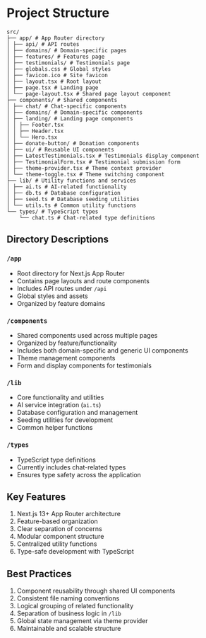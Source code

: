 # Project Structure

```plaintext
src/
├── app/ # App Router directory
│ ├── api/ # API routes
│ ├── domains/ # Domain-specific pages
│ ├── features/ # Features page
│ ├── testimonials/ # Testimonials page
│ ├── globals.css # Global styles
│ ├── favicon.ico # Site favicon
│ ├── layout.tsx # Root layout
│ ├── page.tsx # Landing page
│ └── page-layout.tsx # Shared page layout component
├── components/ # Shared components
│ ├── chat/ # Chat-specific components
│ ├── domains/ # Domain-specific components
│ ├── landing/ # Landing page components
│ │ ├── Footer.tsx
│ │ ├── Header.tsx
│ │ └── Hero.tsx
│ ├── donate-button/ # Donation components
│ ├── ui/ # Reusable UI components
│ ├── LatestTestimonials.tsx # Testimonials display component
│ ├── TestimonialForm.tsx # Testimonial submission form
│ ├── theme-provider.tsx # Theme context provider
│ └── theme-toggle.tsx # Theme switching component
├── lib/ # Utility functions and services
│ ├── ai.ts # AI-related functionality
│ ├── db.ts # Database configuration
│ ├── seed.ts # Database seeding utilities
│ └── utils.ts # Common utility functions
└── types/ # TypeScript types
    └── chat.ts # Chat-related type definitions
```

## Directory Descriptions

### `/app`
- Root directory for Next.js App Router
- Contains page layouts and route components
- Includes API routes under `/api`
- Global styles and assets
- Organized by feature domains

### `/components`
- Shared components used across multiple pages
- Organized by feature/functionality
- Includes both domain-specific and generic UI components
- Theme management components
- Form and display components for testimonials

### `/lib`
- Core functionality and utilities
- AI service integration (`ai.ts`)
- Database configuration and management
- Seeding utilities for development
- Common helper functions

### `/types`
- TypeScript type definitions
- Currently includes chat-related types
- Ensures type safety across the application

## Key Features
1. Next.js 13+ App Router architecture
2. Feature-based organization
3. Clear separation of concerns
4. Modular component structure
5. Centralized utility functions
6. Type-safe development with TypeScript

## Best Practices
1. Component reusability through shared UI components
2. Consistent file naming conventions
3. Logical grouping of related functionality
4. Separation of business logic in `/lib`
5. Global state management via theme provider
6. Maintainable and scalable structure